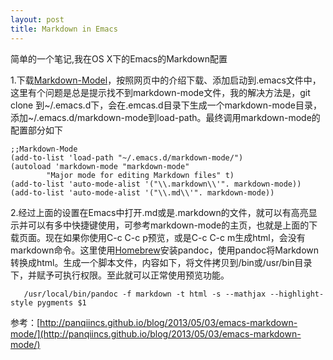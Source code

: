 ```yaml
---
layout: post
title: Markdown in Emacs
---
```

简单的一个笔记,我在OS X下的Emacs的Markdown配置

1.下载[Markdown-Model](http://jblevins.org/projects/markdown-mode/)，按照网页中的介绍下载、添加启动到.emacs文件中，这里有个问题是总是提示找不到markdown-mode文件，我的解决方法是，git clone 到\~/.emacs.d下，会在.emcas.d目录下生成一个markdown-mode目录，添加\~/.emacs.d/markdown-mode到load-path。最终调用markdown-mode的配置部分如下

```
;;Markdown-Mode
(add-to-list 'load-path "~/.emacs.d/markdown-mode/")
(autoload 'markdown-mode "markdown-mode"
        "Major mode for editing Markdown files" t)
(add-to-list 'auto-mode-alist '("\\.markdown\\'". markdown-mode))
(add-to-list 'auto-mode-alist '("\\.md\\'". markdown-mode))
```

2.经过上面的设置在Emacs中打开.md或是.markdown的文件，就可以有高亮显示并可以有多中快捷键使用，可参考markdown-mode的主页，也就是上面的下载页面。现在如果你使用C-c C-c p预览，或是C-c C-c m生成html，会没有markdown命令。这里使用[Homebrew](http://brew.sh)安装pandoc，使用pandoc将Markdown转换成html。生成一个脚本文件，内容如下，将文件拷贝到/bin或/usr/bin目录下，并赋予可执行权限。至此就可以正常使用预览功能。

```
   /usr/local/bin/pandoc -f markdown -t html -s --mathjax --highlight-style pygments $1
```

参考：[http://panqiincs.github.io/blog/2013/05/03/emacs-markdown-mode/](http://panqiincs.github.io/blog/2013/05/03/emacs-markdown-mode/)


